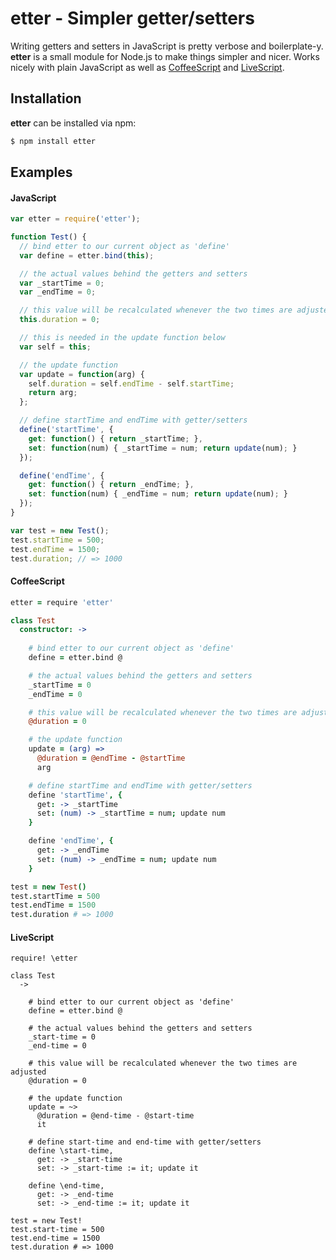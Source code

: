 # etter - Simpler getter/setters

Writing getters and setters in JavaScript is pretty verbose and boilerplate-y. **etter** is a small module for Node.js to make things simpler and nicer. Works nicely with plain JavaScript as well as [CoffeeScript](http://coffeescript.org/) and [LiveScript](http://livescript.net/).

## Installation

**etter** can be installed via npm:

```bash
$ npm install etter
```

## Examples

#### JavaScript

```javascript
var etter = require('etter');

function Test() {
  // bind etter to our current object as 'define'
  var define = etter.bind(this);

  // the actual values behind the getters and setters
  var _startTime = 0;
  var _endTime = 0;

  // this value will be recalculated whenever the two times are adjusted
  this.duration = 0;

  // this is needed in the update function below
  var self = this;

  // the update function
  var update = function(arg) {
    self.duration = self.endTime - self.startTime;
    return arg; 
  };

  // define startTime and endTime with getter/setters
  define('startTime', {
    get: function() { return _startTime; },
    set: function(num) { _startTime = num; return update(num); }
  });

  define('endTime', {
    get: function() { return _endTime; },
    set: function(num) { _endTime = num; return update(num); }
  });
}

var test = new Test();
test.startTime = 500;
test.endTime = 1500;
test.duration; // => 1000
```

#### CoffeeScript

```coffeescript
etter = require 'etter'

class Test
  constructor: ->
    
    # bind etter to our current object as 'define'
    define = etter.bind @

    # the actual values behind the getters and setters
    _startTime = 0
    _endTime = 0

    # this value will be recalculated whenever the two times are adjusted
    @duration = 0

    # the update function
    update = (arg) =>
      @duration = @endTime - @startTime
      arg

    # define startTime and endTime with getter/setters
    define 'startTime', {
      get: -> _startTime
      set: (num) -> _startTime = num; update num
    }

    define 'endTime', {
      get: -> _endTime
      set: (num) -> _endTime = num; update num
    }

test = new Test()
test.startTime = 500
test.endTime = 1500
test.duration # => 1000
```

#### LiveScript

```livescript
require! \etter

class Test
  ->

    # bind etter to our current object as 'define'
    define = etter.bind @

    # the actual values behind the getters and setters
    _start-time = 0
    _end-time = 0

    # this value will be recalculated whenever the two times are adjusted
    @duration = 0

    # the update function
    update = ~>
      @duration = @end-time - @start-time
      it

    # define start-time and end-time with getter/setters
    define \start-time,
      get: -> _start-time
      set: -> _start-time := it; update it

    define \end-time,
      get: -> _end-time
      set: -> _end-time := it; update it

test = new Test!
test.start-time = 500
test.end-time = 1500
test.duration # => 1000
```